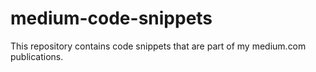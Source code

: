 # medium-code-snippets
This repository contains code snippets that are part of my medium.com publications.
